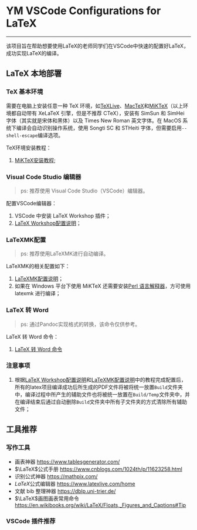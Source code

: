 <!--
 *  =======================================================================
 *  ····Y88b···d88P················888b·····d888·d8b·······················
 *  ·····Y88b·d88P·················8888b···d8888·Y8P·······················
 *  ······Y88o88P··················88888b·d88888···························
 *  ·······Y888P··8888b···88888b···888Y88888P888·888·88888b·····d88b·······
 *  ········888······"88b·888·"88b·888·Y888P·888·888·888·"88b·d88P"88b·····
 *  ········888···d888888·888··888·888··Y8P··888·888·888··888·888··888·····
 *  ········888··888··888·888··888·888···"···888·888·888··888·Y88b·888·····
 *  ········888··"Y888888·888··888·888·······888·888·888··888··"Y88888·····
 *  ·······························································888·····
 *  ··························································Y8b·d88P·····
 *  ···························································"Y88P"······
 *  =======================================================================
 * 
 *  -----------------------------------------------------------------------
 * Author       : 焱铭
 * Date         : 2023-07-29 19:56:59 +0800
 * LastEditTime : 2023-07-30 15:09:04 +0800
 * Github       : https://github.com/YanMing-lxb/
 * FilePath     : \YM-VSCode-Configurations-for-LaTeX\README.md
 * Description  : 
 *  -----------------------------------------------------------------------
 -->

# YM VSCode Configurations for LaTeX
---

该项目旨在帮助想要使用LaTeX的老师同学们在VSCode中快速的配置好LaTeX，成功实现LaTeX的编译。

## LaTeX 本地部署
### TeX 基本环境

需要在电脑上安装任意一种 TeX 环境，如[TeXLive](http://mirror.ctan.org/systems/texlive/Images/)、[MacTeX](https://www.tug.org/mactex/mactex-download.html)和[MiKTeX](https://miktex.org/download)（以上环境都自动带有 XeLaTeX 引擎，但是不推荐 CTeX），安装有 SimSun 和 SimHei 字体（其实就是宋体和黑体）以及 Times New Roman 英文字体。在 MacOS 系统下编译会自动识别操作系统，使用 Songti SC 和 STHeiti 字体，但需要启用`--shell-escape`编译选项。

TeX环境安装教程：
1. [MiKTeX安装教程](https://github.com/YanMing-lxb/YM-VSCode-Configurations-for-LaTeX/blob/main/Docs/MiKTeX%E5%AE%89%E8%A3%85%E6%95%99%E7%A8%8B.md);



### Visual Code Studio 编辑器

> ps: 推荐使用 Visual Code Studio（VSCode）编辑器。

配置VSCode编辑器：
1. VSCode 中安装 LaTeX Workshop 插件；
2. [LaTeX Workshop配置说明](https://github.com/YanMing-lxb/YM-VSCode-Configurations-for-LaTeX/blob/main/Docs/LaTeX-Workshop%E9%85%8D%E7%BD%AE%E8%AF%B4%E6%98%8E.md)；

### LaTeXMK配置

> ps: 推荐使用LaTeXMK进行自动编译。

LaTeXMK的相关配置如下：
1. [LaTeXMK配置说明](https://github.com/YanMing-lxb/YM-VSCode-Configurations-for-LaTeX/blob/main/Docs/LaTeXMK%E9%85%8D%E7%BD%AE%E8%AF%B4%E6%98%8E.md)；
2. 如果在 Windows 平台下使用 MiKTeX 还需要安装[Perl 语言解释器](http://strawberryperl.com/)，方可使用 latexmk 进行编译；

### LaTeX 转 Word

> ps: 通过Pandoc实现格式的转换，该命令仅供参考。

LaTeX 转 Word 命令：
1. [LaTeX 转 Word 命令](https://github.com/YanMing-lxb/YM-VSCode-Configurations-for-LaTeX/blob/main/Docs/LaTeX%E8%BD%ACWord%E5%91%BD%E4%BB%A4.md)


### 注意事项
1. 根据[LaTeX Workshop配置说明](https://github.com/YanMing-lxb/YM-VSCode-Configurations-for-LaTeX/blob/main/Docs/LaTeX-Workshop%E9%85%8D%E7%BD%AE%E8%AF%B4%E6%98%8E.md)和[LaTeXMK配置说明](https://github.com/YanMing-lxb/YM-VSCode-Configurations-for-LaTeX/blob/main/Docs/LaTeXMK%E9%85%8D%E7%BD%AE%E8%AF%B4%E6%98%8E.md)中的教程完成配置后，所有的latex项目编译成功后所生成的PDF文件将被将统一放置`Build`文件夹中，编译过程中所产生的辅助文件也将被统一放置在`Build/Temp`文件夹中，并在编译结束后通过自动删除`Build`文件夹中所有子文件夹的方式清除所有辅助文件；

## 工具推荐

### 写作工具

- 画表神器 https://www.tablesgenerator.com/
- $\LaTeX$公式手册 https://www.cnblogs.com/1024th/p/11623258.html
- 识别公式神器 https://mathpix.com/
- $LaTeX$公式编辑器 https://www.latexlive.com/home
- 文献 bib 整理神器 https://dblp.uni-trier.de/
- $\LaTeX$画图画表常用命令 https://en.wikibooks.org/wiki/LaTeX/Floats,_Figures_and_Captions#Tip

### VSCode 插件推荐



